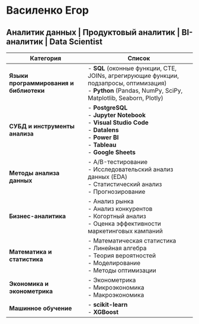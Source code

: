 # Василенко Егор 
## Аналитик данных | Продуктовый аналитик | BI-аналитик | Data Scientist
| **Категория**                                | **Список**                                                                                                                                                                |
|----------------------------------------------|---------------------------------------------------------------------------------------------------------------------------------------------------------------------------|
| **Языки программирования и библиотеки**      | - **SQL** (оконные функции, CTE, JOINs, агрегирующие функции, подзапросы, оптимизация)<br/>- **Python** (Pandas, NumPy, SciPy, Matplotlib, Seaborn, Plotly)               |
| **СУБД и инструменты анализа**               | - **PostgreSQL**<br/>- **Jupyter Notebook**<br/>- **Visual Studio Code**<br/>- **Datalens**<br/>-  **Power BI**<br/>-  **Tableau**<br/>- **Google Sheets**                |
| **Методы анализа данных**                    | - A/B-тестирование<br/>- Исследовательский анализ данных (EDA)<br/>- Статистический анализ<br/>- Прогнозирование                                                          |
| **Бизнес-аналитика**                         | - Анализ рынка<br/>- Анализ конкурентов<br/>- Когортный анализ<br/>- Оценка эффективности маркетинговых кампаний                                                          |
| **Математика и статистика**                  | - Математическая статистика<br/>- Линейная алгебра<br/>- Теория вероятностей<br/>- Моделирование<br/>- Методы оптимизации                                                 |
| **Экономика и эконометрика**                 | - Эконометрика<br/>- Микроэкономика<br/>- Макроэкономика                                                                                                                  |
| **Машинное обучение**                        | - **scikit-learn**<br/>- **XGBoost**                                                                                                                                      |
